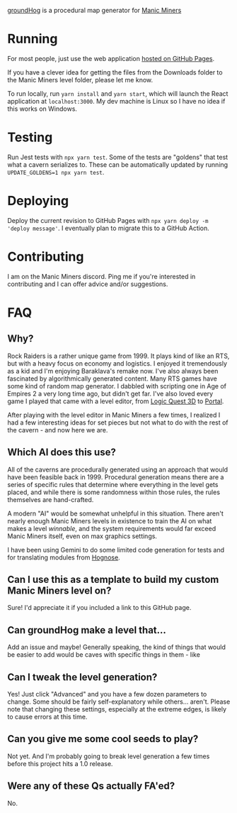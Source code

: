 [groundHog](https://en.wikipedia.org/wiki/Groundhog_Day_(film))
is a procedural map generator for
[Manic Miners](https://manicminers.baraklava.com/)

# Running

For most people, just use the web application
[hosted on GitHub Pages](https://charredutensil.github.io/groundhog/).

If you have a clever idea for getting the files from the Downloads folder
to the Manic Miners level folder, please let me know.

To run locally, run `yarn install` and `yarn start`, which will launch the
React application at `localhost:3000`. My dev machine is Linux so I have
no idea if this works on Windows.

# Testing

Run Jest tests with `npx yarn test`. Some of the tests are "goldens" that
test what a cavern serializes to. These can be automatically updated by
running `UPDATE_GOLDENS=1 npx yarn test`.

# Deploying

Deploy the current revision to GitHub Pages with
`npx yarn deploy -m 'deploy message'`. I eventually plan to migrate this
to a GitHub Action. 

# Contributing

I am on the Manic Miners discord. Ping me if you're interested in contributing
and I can offer advice and/or suggestions.

# FAQ

## Why?

Rock Raiders is a rather unique game from 1999. It plays kind of like an RTS,
but with a heavy focus on economy and logistics. I enjoyed it tremendously as
a kid and I'm enjoying Baraklava's remake now. I've also always been fascinated
by algorithmically generated content. Many RTS games have some kind of random
map generator. I dabbled with scripting one in Age of Empires 2 a very long
time ago, but didn't get far. I've also loved every game I played that came
with a level editor, from
[Logic Quest 3D](https://www.youtube.com/watch?v=605CeYpos1U&list=PL7A1EE48A7DD84B65&ab_channel=maxmouse713)
to [Portal](https://www.moddb.com/mods/gamma-energy).

After playing with the level editor in Manic Miners a few times, I realized I
had a few interesting ideas for set pieces but not what to do with the rest of
the cavern - and now here we are.

## Which AI does this use?

All of the caverns are procedurally generated using an approach that
would have been feasible back in 1999. Procedural generation means there are a
series of specific rules that determine where everything in the level gets
placed, and while there is some randomness within those rules, the rules
themselves are hand-crafted.

A modern "AI" would be somewhat unhelpful in this situation. There aren't
nearly enough Manic Miners levels in existence to train the AI on what makes a
level *winnable*, and the system requirements would far exceed Manic Miners
itself, even on max graphics settings.

I have been using Gemini to do some limited code generation for tests and for
translating modules from [Hognose](https://github.com/charredUtensil/hognose).

## Can I use this as a template to build my custom Manic Miners level on?

Sure! I'd appreciate it if you included a link to this GitHub page.

## Can groundHog make a level that...

Add an issue and maybe! Generally speaking, the kind of things that would be
easier to add would be caves with specific things in them - like

## Can I tweak the level generation?

Yes! Just click "Advanced" and you have a few dozen parameters to change.
Some should be fairly self-explanatory while others... aren't. Please note
that changing these settings, especially at the extreme edges, is likely to
cause errors at this time.

## Can you give me some cool seeds to play?

Not yet. And I'm probably going to break level generation a few times before
this project hits a 1.0 release.

## Were any of these Qs actually FA'ed?

No.